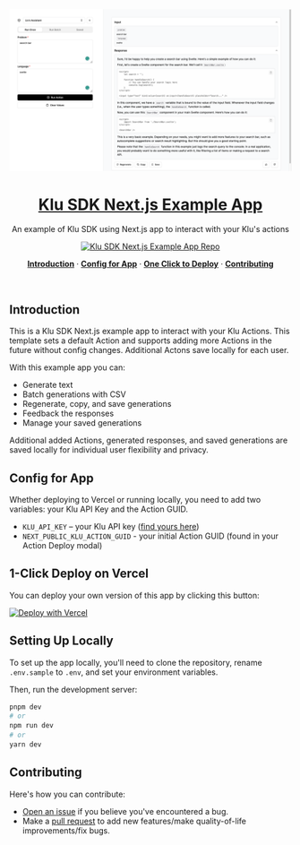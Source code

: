 <a href="https://klu-nextjs.vercel.app/">
  <img alt="Klu SDK Next.js App Cover" src="public/og.png">
  <h1 align="center">Klu SDK Next.js Example App</h1>
</a>

<p align="center">
  An example of Klu SDK using Next.js app to interact with your Klu's actions
</p>

<p align="center">
  <a href="https://github.com/klu-ai/klu-nextjs"><img src="https://img.shields.io/github/stars/klu-ai/klu-nextjs?style=social" alt="Klu SDK Next.js Example App Repo"></a>
</p>

<p align="center">
  <a href="#introduction"><strong>Introduction</strong></a> ·
  <a href="#config-for-app"><strong>Config for App</strong></a> ·
  <a href="#1-click-deploy-on-vercel"><strong>One Click to Deploy</strong></a> ·
  <a href="#contributing"><strong>Contributing</strong></a> 
</p>
<br/>

## Introduction

This is a Klu SDK Next.js example app to interact with your Klu Actions. This template sets a default Action and supports adding more Actions in the future without config changes. Additional Actons save locally for each user.

With this example app you can:

- Generate text
- Batch generations with CSV
- Regenerate, copy, and save generations
- Feedback the responses
- Manage your saved generations

Additional added Actions, generated responses, and saved generations are saved locally for individual user flexibility and privacy.

## Config for App

Whether deploying to Vercel or running locally, you need to add two variables: your Klu API Key and the Action GUID.

- `KLU_API_KEY` – your Klu API key ([find yours here](https://app.klu.ai/current/settings/developers))
- `NEXT_PUBLIC_KLU_ACTION_GUID` - your initial Action GUID (found in your Action Deploy modal)

## 1-Click Deploy on Vercel

You can deploy your own version of this app by clicking this button:

[![Deploy with Vercel](https://vercel.com/button)](https://vercel.com/new/clone?repository-url=https%3A%2F%2Fgithub.com%2Fklu-ai%2Fklu-nextjs&env=KLU_API_KEY,NEXT_PUBLIC_KLU_ACTION_GUID&envDescription=Klu%20API%20Key&envLink=https%3A%2F%2Fdocs.klu.ai%2Fresources%2Fapi-basics%23authentication&project-name=klu-sdk-example-app&repository-name=klu-sdk-example-app&demo-title=Klu%20SDK%20Example%20App&demo-description=An%20example%20of%20Klu%20SDK%20using%20Next.js%20app%20to%20interact%20with%20Klu's%20actions&demo-url=https%3A%2F%2Fklu-nextjs.vercel.app%2F&demo-image=https%3A%2F%2Fklu-nextjs.vercel.app%2Fog.png)

## Setting Up Locally

To set up the app locally, you'll need to clone the repository, rename `.env.sample` to `.env`, and set your environment variables.

Then, run the development server:

```bash
pnpm dev
# or
npm run dev
# or
yarn dev
```

## Contributing

Here's how you can contribute:

- [Open an issue](https://github.com/klu-ai/klu-nextjs/issues) if you believe you've encountered a bug.
- Make a [pull request](https://github.com/klu-ai/klu-nextjs/pull) to add new features/make quality-of-life improvements/fix bugs.
